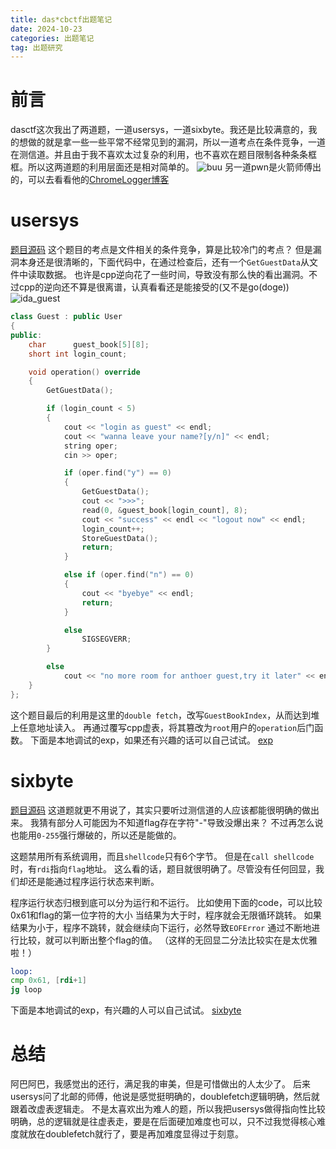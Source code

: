 ```yaml
---
title: das*cbctf出题笔记
date: 2024-10-23
categories: 出题笔记
tag: 出题研究
---
```

# 前言
dasctf这次我出了两道题，一道usersys，一道sixbyte。我还是比较满意的，我的想做的就是拿一些一些平常不经常见到的漏洞，所以一道考点在条件竞争，一道在测信道。并且由于我不喜欢太过复杂的利用，也不喜欢在题目限制各种条条框框。所以这两道题的利用层面还是相对简单的。
![buu](buu.png)
另一道pwn是火箭师傅出的，可以去看看他的[ChromeLogger博客](https://rocketmadev.github.io/2024/10/23/ChromeLogger/)


# usersys
[题目源码](usersys.cpp)
这个题目的考点是文件相关的条件竞争，算是比较冷门的考点？
但是漏洞本身还是很清晰的，下面代码中，在通过检查后，还有一个`GetGuestData`从文件中读取数据。
也许是cpp逆向花了一些时间，导致没有那么快的看出漏洞。不过cpp的逆向还不算是很离谱，认真看看还是能接受的(又不是go(doge))
![ida_guest](ida_guest.png)
```cpp
class Guest : public User
{
public:
    char      guest_book[5][8];
    short int login_count;

    void operation() override
    {
        GetGuestData();

        if (login_count < 5)
        {
            cout << "login as guest" << endl;
            cout << "wanna leave your name?[y/n]" << endl;
            string oper;
            cin >> oper;

            if (oper.find("y") == 0)
            {
                GetGuestData();
                cout << ">>>";
                read(0, &guest_book[login_count], 8);
                cout << "success" << endl << "logout now" << endl;
                login_count++;
                StoreGuestData();
                return;
            }

            else if (oper.find("n") == 0)
            {
                cout << "byebye" << endl;
                return;
            }

            else
                SIGSEGVERR;
        }

        else
            cout << "no more room for anthoer guest,try it later" << endl;
    }
};
```
这个题目最后的利用是这里的`double fetch`，改写`GuestBookIndex`，从而达到堆上任意地址读入。
再通过覆写cpp虚表，将其篡改为`root`用户的`operation`后门函数。
下面是本地调试的exp，如果还有兴趣的话可以自己试试。
[exp](usersys.py)

# sixbyte
[题目源码](sixbyte.c)
这道题就更不用说了，其实只要听过测信道的人应该都能很明确的做出来。
我猜有部分人可能因为不知道flag存在字符"-"导致没爆出来？
不过再怎么说也能用`0-255`强行爆破的，所以还是能做的。

这题禁用所有系统调用，而且`shellcode`只有6个字节。
但是在`call shellcode`时，有`rdi`指向`flag`地址。
这么看的话，题目就很明确了。尽管没有任何回显，我们却还是能通过程序运行状态来判断。

程序运行状态归根到底可以分为运行和不运行。
比如使用下面的code，可以比较0x61和flag的第一位字符的大小
当结果为大于时，程序就会无限循环跳转。
如果结果为小于，程序不跳转，就会继续向下运行，必然导致`EOFError`
通过不断地进行比较，就可以判断出整个flag的值。
（这样的无回显二分法比较实在是太优雅啦！）
```asm
loop:
cmp 0x61, [rdi+1]
jg loop
```

下面是本地调试的exp，有兴趣的人可以自己试试。
[sixbyte](sixbytes.py)

# 总结
阿巴阿巴，我感觉出的还行，满足我的审美，但是可惜做出的人太少了。
后来usersys问了北邮的师傅，他说是感觉挺明确的，doublefetch逻辑明确，然后就跟着改虚表逻辑走。
不是太喜欢出为难人的题，所以我把usersys做得指向性比较明确，总的逻辑就是往虚表走，要是在后面硬加难度也可以，只不过我觉得核心难度就放在doublefetch就行了，要是再加难度显得过于刻意。